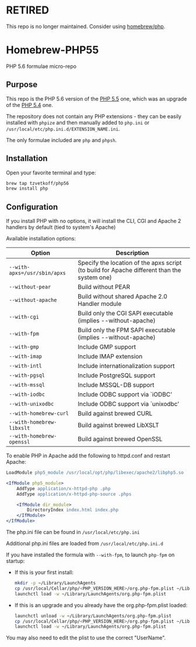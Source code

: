 # RETIRED

This repo is no longer maintained.
Consider using [homebrew/php](https://github.com/Homebrew/homebrew-php).

# Homebrew-PHP55

PHP 5.6 formulae micro-repo

## Purpose

This repo is the PHP 5.6 version of the [PHP 5.5](https://github.com/tzvetkoff/homebrew-php55) one, which was an upgrade of the [PHP 5.4](https://github.com/tzvetkoff/homebrew-php54) one.

The repository does not contain any PHP extensions - they can be easily installed with `phpize` and then manually added to `php.ini` or `/usr/local/etc/php.ini.d/EXTENSION_NAME.ini`.

The only formulae included are `php` and `phpsh`.

## Installation

Open your favorite terminal and type:

``` bash
brew tap tzvetkoff/php56
brew install php
```

## Configuration

If you install PHP with no options, it will install the CLI, CGI and Apache 2 handlers by default (tied to system's Apache)

Available installation options:

| Option                       | Description                                                                                 |
| ---------------------------- | ------------------------------------------------------------------------------------------- |
| `--with-apxs=/usr/sbin/apxs` | Specify the location of the apxs script (to build for Apache different than the system one) |
| `--without-pear`             | Build without PEAR                                                                          |
| `--without-apache`           | Build without shared Apache 2.0 Handler module                                              |
| `--with-cgi`                 | Build only the CGI SAPI executable (implies --without-apache)                               |
| `--with-fpm`                 | Build only the FPM SAPI executable (implies --without-apache)                               |
| `--with-gmp`                 | Include GMP support                                                                         |
| `--with-imap`                | Include IMAP extension                                                                      |
| `--with-intl`                | Include internationalization support                                                        |
| `--with-pgsql`               | Include PostgreSQL support                                                                  |
| `--with-mssql`               | Include MSSQL-DB support                                                                    |
| `--with-iodbc`               | Include ODBC support via `iODBC'                                                            |
| `--with-unixodbc`            | Include ODBC support via `unixodbc'                                                         |
| `--with-homebrew-curl`       | Build against brewed CURL                                                                   |
| `--with-homebrew-libxslt`    | Build against brewed LibXSLT                                                                |
| `--with-homebrew-openssl`    | Build against brewed OpenSSL                                                                |

To enable PHP in Apache add the following to httpd.conf and restart Apache:

``` apache
LoadModule php5_module /usr/local/opt/php/libexec/apache2/libphp5.so

<IfModule php5_module>
    AddType application/x-httpd-php .php
    AddType application/x-httpd-php-source .phps

    <IfModule dir_module>
        DirectoryIndex index.html index.php
    </IfModule>
</IfModule>
```

The php.ini file can be found in `/usr/local/etc/php.ini`

Additional php.ini files are loaded from `/usr/local/etc/php.ini.d`

If you have installed the formula with `--with-fpm`, to launch `php-fpm` on startup:

* If this is your first install:
  ``` bash
  mkdir -p ~/Library/LaunchAgents
  cp /usr/local/Cellar/php/<PHP_VERSION_HERE>/org.php-fpm.plist ~/Library/LaunchAgents/
  launchctl load -w ~/Library/LaunchAgents/org.php-fpm.plist
  ```

* If this is an upgrade and you already have the org.php-fpm.plist loaded:
  ``` bash
  launchctl unload -w ~/Library/LaunchAgents/org.php-fpm.plist
  cp /usr/local/Cellar/php/<PHP_VERSION_HERE>/org.php-fpm.plist ~/Library/LaunchAgents/
  launchctl load -w ~/Library/LaunchAgents/org.php-fpm.plist
  ```

You may also need to edit the plist to use the correct "UserName".
